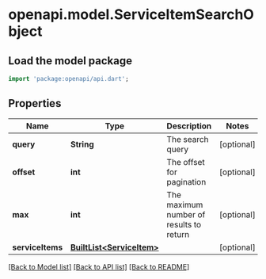 # openapi.model.ServiceItemSearchObject

## Load the model package
```dart
import 'package:openapi/api.dart';
```

## Properties
Name | Type | Description | Notes
------------ | ------------- | ------------- | -------------
**query** | **String** | The search query | [optional] 
**offset** | **int** | The offset for pagination | [optional] 
**max** | **int** | The maximum number of results to return | [optional] 
**serviceItems** | [**BuiltList&lt;ServiceItem&gt;**](ServiceItem.md) |  | [optional] 

[[Back to Model list]](../README.md#documentation-for-models) [[Back to API list]](../README.md#documentation-for-api-endpoints) [[Back to README]](../README.md)


